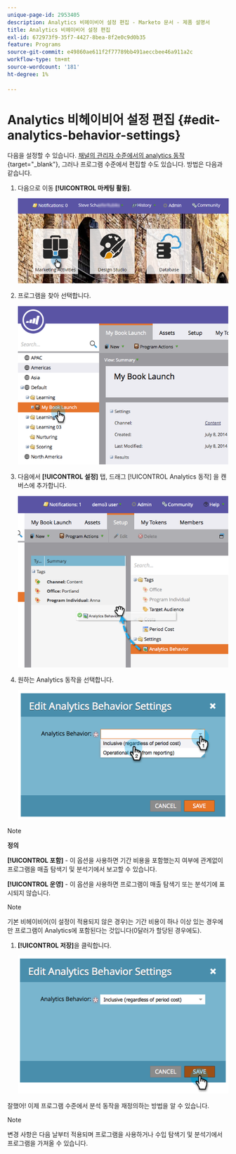 ```yaml
---
unique-page-id: 2953405
description: Analytics 비헤이비어 설정 편집 - Marketo 문서 - 제품 설명서
title: Analytics 비헤이비어 설정 편집
exl-id: 672973f9-35f7-4427-8bea-8f2e0c9d0b35
feature: Programs
source-git-commit: e49860ae611f2f77789bb491aeccbee46a911a2c
workflow-type: tm+mt
source-wordcount: '181'
ht-degree: 1%

---
```


# Analytics 비헤이비어 설정 편집 {#edit-analytics-behavior-settings}

다음을 설정할 수 있습니다. [채널의 관리자 수준에서의 analytics 동작](/help/marketo/product-docs/reporting/revenue-cycle-analytics/program-analytics/make-a-program-without-a-period-cost-available-in-revenue-explorer-and-analyzers.md){target="_blank"}, 그러나 프로그램 수준에서 편집할 수도 있습니다. 방법은 다음과 같습니다.

1. 다음으로 이동 **[!UICONTROL 마케팅 활동]**.

   ![](assets/login-marketing-activities-2.png)

1. 프로그램을 찾아 선택합니다.

   ![](assets/image2014-9-24-11-3a40-3a57.png)

1. 다음에서 **[!UICONTROL 설정]** 탭, 드래그 [!UICONTROL Analytics 동작] 을 캔버스에 추가합니다.

   ![](assets/image2014-9-24-11-3a41-3a2.png)

1. 원하는 Analytics 동작을 선택합니다.

   ![](assets/image2014-9-24-11-3a42-3a0.png)

>[!NOTE]
>
>**정의**
>
>**[!UICONTROL 포함]** - 이 옵션을 사용하면 기간 비용을 포함했는지 여부에 관계없이 프로그램을 매출 탐색기 및 분석기에서 보고할 수 있습니다.
>
>**[!UICONTROL 운영]** - 이 옵션을 사용하면 프로그램이 매출 탐색기 또는 분석기에 표시되지 않습니다.

>[!NOTE]
>
>기본 비헤이비어(이 설정이 적용되지 않은 경우)는 기간 비용이 하나 이상 있는 경우에만 프로그램이 Analytics에 포함된다는 것입니다(0달러가 할당된 경우에도).

1. **[!UICONTROL 저장]**&#x200B;을 클릭합니다.

   ![](assets/image2014-9-24-11-3a42-3a6.png)

잘했어! 이제 프로그램 수준에서 분석 동작을 재정의하는 방법을 알 수 있습니다.

>[!NOTE]
>
>변경 사항은 다음 날부터 적용되며 프로그램을 사용하거나 수입 탐색기 및 분석기에서 프로그램을 가져올 수 있습니다.
